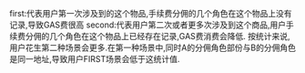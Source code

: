 first:代表用户第一次涉及到的这个物品,手续费分佣的几个角色在这个物品上没有记录,导致GAS费很高
second:代表用户第二次或者更多次涉及到这个商品,用户手续费分佣的几个角色在这个物品上已经存在记录,GAS费消费会降低.
按统计来说,用户花生第二种场景会更多.在第一种场景中,同时A的分佣角色部份与B的分佣角色是同一地址,导致用户FIRST场景会低于这统计值.